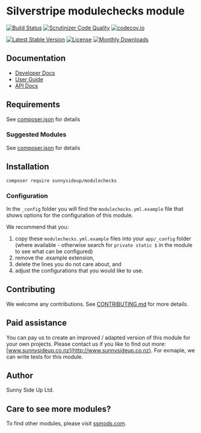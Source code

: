 # Silverstripe modulechecks module
[![Build Status](https://travis-ci.org/sunnysideup/silverstripe-modulechecks.svg?branch=master)](https://travis-ci.org/sunnysideup/silverstripe-modulechecks)
[![Scrutinizer Code Quality](https://scrutinizer-ci.com/g/sunnysideup/silverstripe-modulechecks/badges/quality-score.png?b=master)](https://scrutinizer-ci.com/g/sunnysideup/silverstripe-modulechecks/?branch=master)
[![codecov.io](https://codecov.io/github/sunnysideup/silverstripe-modulechecks/coverage.svg?branch=master)](https://codecov.io/github/sunnysideup/silverstripe-modulechecks?branch=master)

[![Latest Stable Version](https://poser.pugx.org/sunnysideup/modulechecks/version)](https://packagist.org/packages/sunnysideup/modulechecks)
[![License](https://poser.pugx.org/sunnysideup/modulechecks/license)](https://packagist.org/packages/sunnysideup/modulechecks)
[![Monthly Downloads](https://poser.pugx.org/sunnysideup/modulechecks/d/monthly)](https://packagist.org/packages/sunnysideup/modulechecks)


## Documentation



 * [Developer Docs](docs/en/INDEX.md)
 * [User Guide](docs/en/userguide.md)
 * [API Docs](http://docs.ssmods.com/sunnysideup/modulechecks/classes.xhtml)


## Requirements



See [composer.json](composer.json) for details


### Suggested Modules



See [composer.json](composer.json) for details


## Installation


```
composer require sunnysideup/modulechecks
```

### Configuration



In the `_config` folder you will find the `modulechecks.yml.example`
file that shows options for the configuration of this module.

We recommend that you:

  1. copy these `modulechecks.yml.example` files into your
`app/_config` folder (where available - otherwise search for `private static $` in the module to see what can be configured)
  2. remove the .example extension,
  3. delete the lines you do not care about, and
  4. adjust the configurations that you would like to use.


## Contributing



We welcome any contributions. See [CONTRIBUTING.md](CONTRIBUTING.md) for more details.

## Paid assistance



You can pay us to create an improved / adapted version of this module for your own projects.  Please contact us if you like to find out more: [www.sunnysideup.co.nz](http://www.sunnysideup.co.nz).  For exmaple, we can write tests for this module.  

## Author



Sunny Side Up Ltd.


## Care to see more modules?

To find other modules, please visit [ssmods.com](http://ssmods.com/).
